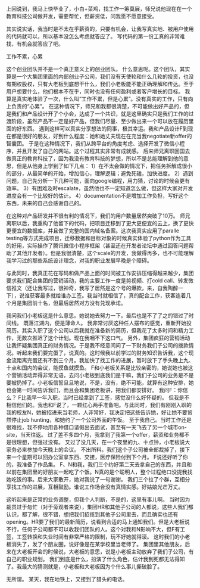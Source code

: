上回说到，我马上快毕业了，小白+菜鸡，找工作一筹莫展，师兄说他现在在一个教育科技公司做开发，需要帮忙，但薪资低，问我愿不愿意接受。

其实说实话，我当时是不太在乎薪资的，只要有机会，让我写真实地、被用户使用的代码就可以，所以基本没怎么考虑就答应了。
写代码的第一份工真的非常难找，有机会就答应了吧。

工作不累，心累

这个创业团队并不是一个真正意义上的创业团队。
什么意思呢。这个团队，其实算是一个大集团里面的内部创业子公司，我们没有天使轮和什么几轮的投资，也没有期权股权，只有大老板到底想干什么，我们小老板能不能正确理解和传达。至于用户想要什么，他们根本不在乎，同时也没有任何盈利或者客户增长的目标。
我算是真实地体验了一次，什么叫“工作不累，但是心累”。没有真实的工作，只有向上负责的“心累”。
在这种情况下，师兄和我都很清楚，不可能做出好产品的，但是我们和产品设计开了个小会，达成了一个共识，就是这里确实只是我们工作的过渡阶段，虽然产品不一定是好产品，但我们尽量、至少做出来一个可以放在履历里面的好东西。
遇到这样可以真实分享想法的同事，极其幸运。我和产品设计F到现在都是很好的朋友，好到什么程度：她和她丈夫现在在充当我negotiate新offer的智囊团。
于是在这种情况下，我们从跨平台的角度考虑、选择开发了微信小程序，并且开发了自己的网站。这个过程其实非常有成就感。
后来师兄离职回国去做真正的教育科技了，因为我没有教育科技的梦想，所以不是总能理解到他的意思，但是从他身上学到了如下几点：
1）在不太会做的情况下，把任务拆解成很小的部分，从最简单的开始，增加信心，理解逻辑；避免死磕，加快进度。
2）遇到问题，自己先分析一下几种可能，面向google编程，用力猜，讨论的时候会更有效率。
3）有困难及时escalate，虽然他也不一定知道怎么做，但这样大家对开发进度会有一个比较好的估计。
4）documentation不是增加工作负担，写好这个东西，未来的自己会感谢自己的。

在这种对产品研发并不很有利的情况下，我们的用户数量居然突破了10万。
师兄离职以后，我重构了他留下的代码，把项目迁移到了更大更便宜的云上，换了更快更便宜的数据库，并且做了完整的国内域名备案。这次我真实应用了paralle testing等方式完成项目，迁移数据和目标对象的时候真实体验了python作为工具的好用，实际操作了腾讯微信小程序框架（甚至还在开发者论坛中通过回答问题帮助了其他开发者）。但是我很清楚，这个scale的开发，我做得再多，也不可能理解我学习过的那些系统设计理念，对我的职业发展早晚是个障碍。

与此同时，我真正花在写码和做产品上面的时间被工作安排压缩得越来越少，集团要求我们配合集团的营销活动，我的主要工作一度是剪视频、打cold call、转发微信推文（还让我写过，很神奇，我写了居然是这个号的爆款，来，自我陶醉一下），说谁获客最多就给谁办工签。我当时就相信了，真的配合工作，获客连着几个月是集团前十名，但最后居然对方没有兑现承诺。

我问我们小老板这是什么意思。她说她去努力一下。最后也是不了了之的错过了时间线。
既落江湖内，便是薄命人。
我非常讨厌这种任人摆布的感觉，重新开始投简历。其实入职了这个公司以后我就在准备新的简历，但我花了太多时间和精力工作，无数次推迟了这个计划。现在我咽不下这口气。
另外，集团疯狂的营销活动让我怀疑集团真正的财务情况。于是我不经意间问了一下财务我们子公司的拨款情况。听起来我们要完蛋了，说真的。这时候我以前学过的财务知识告诉我，这个现金流距离完蛋还有不到三个月。我加快了找工作的进展，暂时放下了手头晚上九、十点和国内的会议，能摸鱼就摸鱼。
F和小老板关系是比较亲密的，她说她也被这个营销活动弄得非常无语，去问小老板到底我们是干嘛，我们子公司的业务是不是要被扔掉了。小老板信誓旦旦地说，不是，没有，绝不可能，就算有这种安排，她也会第一时间告诉我们，而且会和集团老板讲，把我们都安排好。
我问F：你信么？
F比我早一年入职，当时已经拿到了工签，感觉没什么好怀疑的。
但我是不相信他们的。我也和F说了，一颗红心两手准备吧。与此同时，我们有刚刚入职的我的校友N，她被招进来当老师，人非常好，我决定把这些告诉她，好让她不要贸然停止job hunting，和她约了一个公司外面的午饭。
至于我自己。当时工作还是很难找，我不停地用各种借口请假出去面试，甚至有一天飞去了另一个城市on-site，当天往返。
过了差不多四个月，我拿到了我第一个offer，薪资和业务都不是很理想，但强过没有。
又过了没几天，在一个夜里的九、十点钟，小老板说大家务必来参加今天晚上的会议。
不出所料。我们这个子公司被全部裁掉了，接下来一个星期可以回办公室拿东西、交接，医疗保险付到下个月。
F说还好听了你的，我准备了作品集。
F、N和我，我们三个约好第二天去拿自己的东西，并且和以前在集团里的好朋友一起吃了个饭。N真的是个聪明人，整个过程绝口没提我找她吃饭的事。后来大家散开，她对我说了一句谢谢。
我们三个拉了个群，互相分享找工作的进展，互相鼓励。谁说工作场合没有真情实感。好姑娘光芒万丈。

这听起来是正常的业务调整，但我个人判断，不是的，这里有事儿啊。
当时因为裁员过于匆忙（对于旁观者来说），集团HR和其他子公司的人都说，这些人我们都认识，都了解，很不错，想把我们招揽到其他子公司里去，而且确实也还有opening。HR要了我们的最新简历，说看到合适的马上通知我们。但是大老板说不行，任何子公司都不可以收我们团队的人。这个对我和N影响不大，但F有工签，工签转换和失业时间有非常严格的限制，玩不好她就得滚。
这时我们的小老板消失了，发了个朋友圈，说好像是在某学校里当老师了。
集团里其他朋友，后来在大老板开会的时候说，大老板的意思，说是小老板主动放弃了我们子公司，有自己的职业规划。
我们到底是什么，扮演了什么角色，估计我到死都无法得知了。我最大的猜测就是，小老板和大老板因为个什么事儿撕破脸了。

无所谓。
某天，我在地铁上，又接到了猎头的电话。
